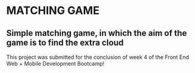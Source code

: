 # MATCHING GAME

## Simple matching game, in which the aim of the game is to find the extra cloud 

This project was submitted for the conclusion of week 4 of the Front End Web + Mobile Development Bootcamp!